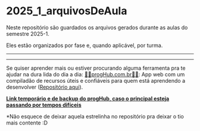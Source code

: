# 2025_1_arquivosDeAula

Neste repositório são guardados os arquivos gerados durante as aulas do semestre 2025-1.

Eles estão organizados por fase e, quando aplicável, por turma.

<hr>
<hr>

Se quiser aprender mais ou estiver procurando alguma ferramenta pra te ajudar na dura lida do dia a dia:
[🧡🎁progHub.com.br🎁🧡](https://www.proghub.com.br/): App web com um compiladão de recursos úteis e confiáveis para quem está aprendendo a desenvolver ([Repositório aqui](https://github.com/rafaellindemann/rafaellindemann.github.io)).


**[Link temporário e de backup do progHub, caso o principal esteja passando por tempos difíceis](https://proghub.vercel.app/)**

*Não esquece de deixar aquela estrelinha no repositório pra deixar o tio mais contente :D 